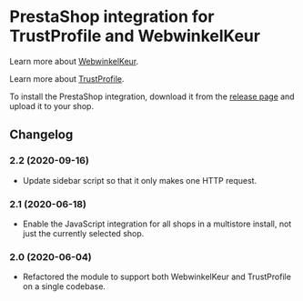 # PrestaShop integration for TrustProfile and WebwinkelKeur

Learn more about [WebwinkelKeur](https://www.webwinkelkeur.nl).

Learn more about [TrustProfile](https://www.trustprofile.io).

To install the PrestaShop integration, download it from the [release
page][releases] and upload it to your shop.

[releases]: https://github.com/webwinkelkeur/prestashop/releases

## Changelog

### 2.2 (2020-09-16)

* Update sidebar script so that it only makes one HTTP request.

### 2.1 (2020-06-18)

* Enable the JavaScript integration for all shops in a multistore install, not
  just the currently selected shop.

### 2.0 (2020-06-04)

* Refactored the module to support both WebwinkelKeur and TrustProfile on a
  single codebase.
